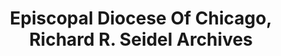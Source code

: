 ---
layout: repo
title: "Episcopal Diocese Of Chicago, Richard R. Seidel Archives"
id: 15746
permalink: repos/15746/
---